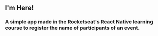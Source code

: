 ## I'm Here!

### A simple app made in the Rocketseat's React Native learning course to register the name of participants of an event.
